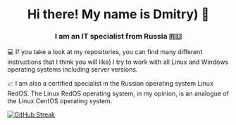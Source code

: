 <h1 align="center"> Hi there! My name is Dmitry) 👋
<h3 align="center"> I am an IT specialist from Russia 🇷🇺</h3>

💻 If you take a look at my repositories, you can find many different instructions that I think you will like) I try to work with all Linux and Windows operating systems including server versions.

📈 I am also a certified specialist in the Russian operating system Linux RedOS. The Linux RedOS operating system, in my opinion, is an analogue of the Linux CentOS operating system.
  
[![GitHub Streak](https://streak-stats.demolab.com?user=dimoroz772)](https://git.io/streak-stats)
